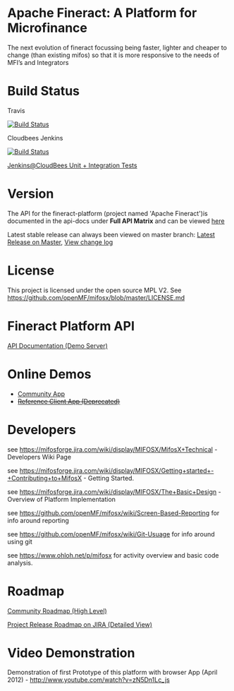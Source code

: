Apache Fineract: A Platform for Microfinance
======

The next evolution of fineract focussing being faster, lighter and cheaper to change (than existing mifos) so that it is more responsive to the needs of MFI’s and Integrators

Build Status
============

Travis

[![Build
Status](https://travis-ci.org/openMF/mifosx.png?branch=master)](https://travis-ci.org/openMF/mifosx)

Cloudbees Jenkins

[![Build
Status](https://openmf.ci.cloudbees.com/job/MIFOSX%20INTEGRATION%20TEST/badge/icon)](https://openmf.ci.cloudbees.com/job/MIFOSX%20INTEGRATION%20TEST/)

<a target="_blank" href="https://openmf.ci.cloudbees.com/job/MIFOSX%20INTEGRATION%20TEST/"  title="Jenkins@CloudBees">Jenkins@CloudBees Unit + Integration Tests</a>


Version
==========

The API for the fineract-platform (project named 'Apache Fineract')is documented in the api-docs under <b>Full API Matrix</b> and can be viewed <a target="_blank" href="https://demo.openmf.org/api-docs/apiLive.htm" title="API Documentation"> here
</a>

Latest stable release can always been viewed on master branch: <a target="_blank" href="https://github.com/openMF/mifosx/tree/master" title="Latest Release">Latest Release on Master</a>, <a target="_blank" href="https://github.com/openMF/mifosx/blob/master/CHANGELOG.md" title="Latest release change log">View change log</a>

License
=============

This project is licensed under the open source MPL V2. See https://github.com/openMF/mifosx/blob/master/LICENSE.md

Fineract Platform API
=====================

<a target="_blank" href="https://demo.openmf.org/api-docs/apiLive.htm" title="fineract platform api">API Documentation (Demo Server)</a>


Online Demos
=============================

* <a target="_blank" href="https://demo.openmf.org" title="Reference Client App">Community App</a>
* ~~<a target="_blank" href="https://demo.openmf.org/old/" title="Community App">Reference Client App (Deprecated)</a>~~

Developers
==========
see https://mifosforge.jira.com/wiki/display/MIFOSX/MifosX+Technical - Developers Wiki Page

see https://mifosforge.jira.com/wiki/display/MIFOSX/Getting+started+-+Contributing+to+MifosX  - Getting Started.

see https://mifosforge.jira.com/wiki/display/MIFOSX/The+Basic+Design - Overview of Platform Implementation

see https://github.com/openMF/mifosx/wiki/Screen-Based-Reporting for info around reporting

see https://github.com/openMF/mifosx/wiki/Git-Usuage for info around using git

see https://www.ohloh.net/p/mifosx for activity overview and basic code analysis.

Roadmap
==============

<a target="_blank" href="http://goo.gl/IXS9Q" title="Community Roadmap (High Level)">Community Roadmap (High Level)</a>

<a target="_blank" href="https://mifosforge.jira.com/browse/MIFOSX#selectedTab=com.atlassian.jira.plugin.system.project%3Aroadmap-panel" 
   title="Project Release Roadmap on JIRA (Detailed View)">Project Release Roadmap on JIRA (Detailed View)</a>

Video Demonstration
===============

Demonstration of first Prototype of this platform with browser App (April 2012) - http://www.youtube.com/watch?v=zN5Dn1Lc_js

